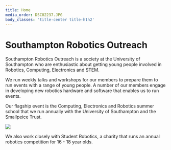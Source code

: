 ```yaml
---
title: Home
media_order: DSC02237.JPG
body_classes: 'title-center title-h1h2'
---
```


# Southampton Robotics Outreach


Southampton Robotics Outreach is a society at the University of Southampton who are enthusiastic about getting young people involved in Robotics, Computing, Electronics and STEM. 

We run weekly talks and workshops for our members to prepare them to run events with a range of young people. A number of our members engage in developing new robotics hardware and software that enables us to run events.

Our flagship event is the Computing, Electronics and Robotics summer school that we run annually with the University of Southampton and the Smallpeice Trust.

![](DSC02237.JPG)

We also work closely with Student Robotics, a charity that runs an annual robotics competition for 16 - 18 year olds.